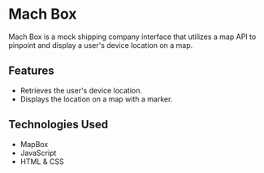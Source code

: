 # Mach Box

Mach Box is a mock shipping company interface that utilizes a map API to pinpoint and display a user's device location on a map.

## Features
- Retrieves the user's device location.
- Displays the location on a map with a marker.

## Technologies Used
- MapBox
- JavaScript
- HTML & CSS
